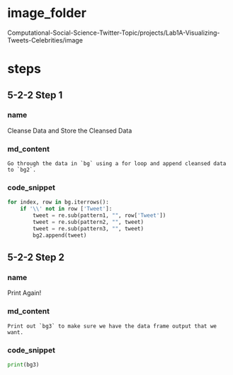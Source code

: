 # image_folder

Computational-Social-Science-Twitter-Topic/projects/Lab1A-Visualizing-Tweets-Celebrities/image

# steps
## 5-2-2 Step 1
### name
Cleanse Data and Store the Cleansed Data
### md_content
```
Go through the data in `bg` using a for loop and append cleansed data to `bg2`.
```
### code_snippet
```python
for index, row in bg.iterrows():
    if '\\' not in row ['Tweet']:
        tweet = re.sub(pattern1, "", row['Tweet'])
        tweet = re.sub(pattern2, "", tweet)
        tweet = re.sub(pattern3, "", tweet)
        bg2.append(tweet)
```
## 5-2-2 Step 2
### name
Print Again!
### md_content
```
Print out `bg3` to make sure we have the data frame output that we want.
```
### code_snippet
```python
print(bg3)
```